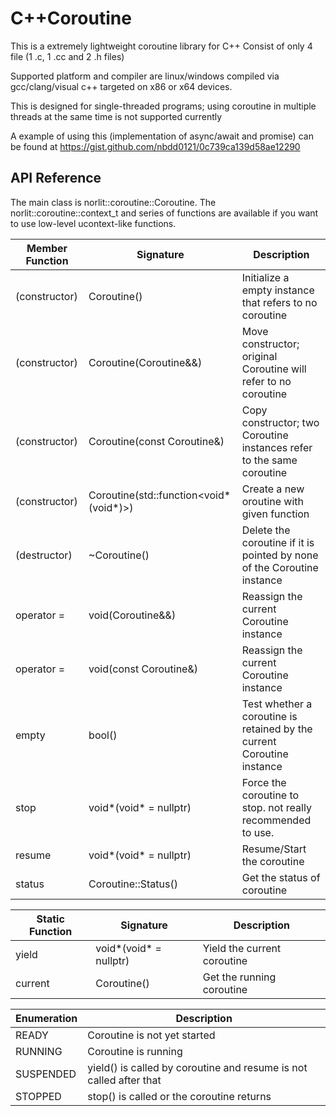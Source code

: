 C++Coroutine
===
This is a extremely lightweight coroutine library for C++ 
Consist of only 4 file (1 .c, 1 .cc and 2 .h files)

Supported platform and compiler are linux/windows compiled via gcc/clang/visual c++ targeted on x86 or x64 devices.

This is designed for single-threaded programs; using coroutine in multiple threads at the same time is not supported currently

A example of using this (implementation of async/await and promise) can be found at https://gist.github.com/nbdd0121/0c739ca139d58ae12290

API Reference
---
The main class is norlit::coroutine::Coroutine.
The norlit::coroutine::context_t and series of functions are available if you want to use low-level ucontext-like functions.

| Member Function | Signature                                   | Description
|-----------------|---------------------------------------------|-------------
| (constructor)   | Coroutine()                                 | Initialize a empty instance that refers to no coroutine
| (constructor)   | Coroutine(Coroutine&&)                      | Move constructor; original Coroutine will refer to no coroutine
| (constructor)   | Coroutine(const Coroutine&)                 | Copy constructor; two Coroutine instances refer to the same coroutine
| (constructor)   | Coroutine(std::function&lt;void\*(void\*)>) | Create a new oroutine with given function
| (destructor)    | ~Coroutine()                                | Delete the coroutine if it is pointed by none of the Coroutine instance
| operator =      | void(Coroutine&&)                           | Reassign the current Coroutine instance
| operator =      | void(const Coroutine&)                      | Reassign the current Coroutine instance
| empty           | bool()                                      | Test whether a coroutine is retained by the current Coroutine instance
| stop            | void\*(void\* = nullptr)                    | Force the coroutine to stop. not really recommended to use.
| resume          | void\*(void\* = nullptr)                    | Resume/Start the coroutine
| status          | Coroutine::Status()                         | Get the status of coroutine

| Static Function | Signature                                   | Description
|-----------------|---------------------------------------------|-------------
| yield           | void\*(void\* = nullptr)                    | Yield the current coroutine
| current         | Coroutine()                                 | Get the running coroutine

| Enumeration     | Description
|-----------------|-------------
| READY           | Coroutine is not yet started
| RUNNING         | Coroutine is running
| SUSPENDED       | yield() is called by coroutine and resume is not called after that
| STOPPED         | stop() is called or the coroutine returns
